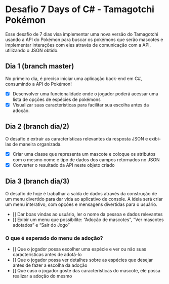 # Desafio 7 Days of C# - Tamagotchi Pokémon
Esse desafio de 7 dias visa implementar uma nova versão do Tamagotchi usando a API do Pokémon para buscar os pokémons que serão mascotes e implementar interações com eles através de comunicação com a API, utilizando o JSON obtido.

## Dia 1 (branch master)
No primeiro dia, é preciso iniciar uma aplicação back-end em C#, consumindo a API do Pokémon!
- [x] Desenvolver uma funcionalidade onde o jogador poderá acessar uma lista de opções de espécies de pokémons
- [x] Visualizar suas características para facilitar sua escolha antes da adoção.

## Dia 2 (branch dia/2)
O desafio é extrair as características relevantes da resposta JSON e exibi-las de maneira organizada.
- [x] Criar uma classe que representa um mascote e coloque os atributos com o mesmo nome e tipo de dados dos campos retornados no JSON
- [x] Converter o resultado da API neste objeto criado

## Dia 3 (branch dia/3)
O desafio de hoje é trabalhar a saída de dados através da construção de um menu divertido para dar vida ao aplicativo de console. 
A ideia será criar um menu interativo, com opções e mensagens divertidas para o usuário.
- [] Dar boas vindas ao usuário, ler o nome da pessoa e dados relevantes
- [] Exibir um menu que possibilite: “Adoção de mascotes”, “Ver mascotes adotados” e “Sair do Jogo”

### O que é esperado do menu de adoção?
- [] Que o jogador possa escolher uma espécie e ver ou não suas características antes de adotá-lo
- [] Que o jogador possa ver detalhes sobre as espécies que desejar antes de fazer a escolha da adoção
- [] Que caso o jogador goste das características do mascote, ele possa realizar a adoção do mesmo